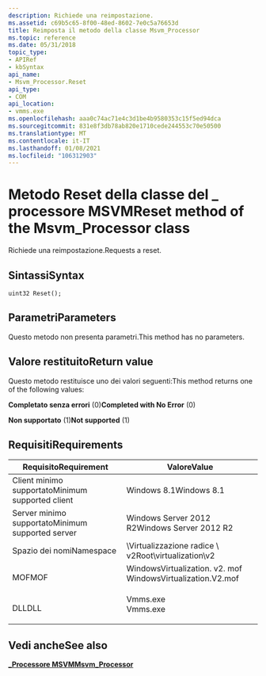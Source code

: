 ```yaml
---
description: Richiede una reimpostazione.
ms.assetid: c69b5c65-8f00-48ed-8602-7e0c5a76653d
title: Reimposta il metodo della classe Msvm_Processor
ms.topic: reference
ms.date: 05/31/2018
topic_type:
- APIRef
- kbSyntax
api_name:
- Msvm_Processor.Reset
api_type:
- COM
api_location:
- vmms.exe
ms.openlocfilehash: aaa0c74ac71e4c3d1be4b9580353c15f5ed94dca
ms.sourcegitcommit: 831e8f3db78ab820e1710cede244553c70e50500
ms.translationtype: MT
ms.contentlocale: it-IT
ms.lasthandoff: 01/08/2021
ms.locfileid: "106312903"
---
```

# <a name="reset-method-of-the-msvm_processor-class"></a><span data-ttu-id="3e552-103">Metodo Reset della classe del \_ processore MSVM</span><span class="sxs-lookup"><span data-stu-id="3e552-103">Reset method of the Msvm\_Processor class</span></span>

<span data-ttu-id="3e552-104">Richiede una reimpostazione.</span><span class="sxs-lookup"><span data-stu-id="3e552-104">Requests a reset.</span></span>

## <a name="syntax"></a><span data-ttu-id="3e552-105">Sintassi</span><span class="sxs-lookup"><span data-stu-id="3e552-105">Syntax</span></span>


```mof
uint32 Reset();
```



## <a name="parameters"></a><span data-ttu-id="3e552-106">Parametri</span><span class="sxs-lookup"><span data-stu-id="3e552-106">Parameters</span></span>

<span data-ttu-id="3e552-107">Questo metodo non presenta parametri.</span><span class="sxs-lookup"><span data-stu-id="3e552-107">This method has no parameters.</span></span>

## <a name="return-value"></a><span data-ttu-id="3e552-108">Valore restituito</span><span class="sxs-lookup"><span data-stu-id="3e552-108">Return value</span></span>

<span data-ttu-id="3e552-109">Questo metodo restituisce uno dei valori seguenti:</span><span class="sxs-lookup"><span data-stu-id="3e552-109">This method returns one of the following values:</span></span>

<dl> <dt>

<span data-ttu-id="3e552-110">**Completato senza errori** (0)</span><span class="sxs-lookup"><span data-stu-id="3e552-110">**Completed with No Error** (0)</span></span>
</dt> <dt>

<span data-ttu-id="3e552-111">**Non supportato** (1)</span><span class="sxs-lookup"><span data-stu-id="3e552-111">**Not supported** (1)</span></span>
</dt> </dl>

## <a name="requirements"></a><span data-ttu-id="3e552-112">Requisiti</span><span class="sxs-lookup"><span data-stu-id="3e552-112">Requirements</span></span>



| <span data-ttu-id="3e552-113">Requisito</span><span class="sxs-lookup"><span data-stu-id="3e552-113">Requirement</span></span> | <span data-ttu-id="3e552-114">Valore</span><span class="sxs-lookup"><span data-stu-id="3e552-114">Value</span></span> |
|-------------------------------------|---------------------------------------------------------------------------------------------------------|
| <span data-ttu-id="3e552-115">Client minimo supportato</span><span class="sxs-lookup"><span data-stu-id="3e552-115">Minimum supported client</span></span><br/> | <span data-ttu-id="3e552-116">Windows 8.1</span><span class="sxs-lookup"><span data-stu-id="3e552-116">Windows 8.1</span></span><br/>                                                                                  |
| <span data-ttu-id="3e552-117">Server minimo supportato</span><span class="sxs-lookup"><span data-stu-id="3e552-117">Minimum supported server</span></span><br/> | <span data-ttu-id="3e552-118">Windows Server 2012 R2</span><span class="sxs-lookup"><span data-stu-id="3e552-118">Windows Server 2012 R2</span></span><br/>                                                                       |
| <span data-ttu-id="3e552-119">Spazio dei nomi</span><span class="sxs-lookup"><span data-stu-id="3e552-119">Namespace</span></span><br/>                | <span data-ttu-id="3e552-120">\\Virtualizzazione radice \\ v2</span><span class="sxs-lookup"><span data-stu-id="3e552-120">Root\\virtualization\\v2</span></span><br/>                                                                     |
| <span data-ttu-id="3e552-121">MOF</span><span class="sxs-lookup"><span data-stu-id="3e552-121">MOF</span></span><br/>                      | <dl> <span data-ttu-id="3e552-122"><dt>WindowsVirtualization. v2. mof</dt></span><span class="sxs-lookup"><span data-stu-id="3e552-122"><dt>WindowsVirtualization.V2.mof</dt></span></span> </dl> |
| <span data-ttu-id="3e552-123">DLL</span><span class="sxs-lookup"><span data-stu-id="3e552-123">DLL</span></span><br/>                      | <dl> <span data-ttu-id="3e552-124"><dt>Vmms.exe</dt></span><span class="sxs-lookup"><span data-stu-id="3e552-124"><dt>Vmms.exe</dt></span></span> </dl>                     |



## <a name="see-also"></a><span data-ttu-id="3e552-125">Vedi anche</span><span class="sxs-lookup"><span data-stu-id="3e552-125">See also</span></span>

<dl> <dt>

[<span data-ttu-id="3e552-126">**\_Processore MSVM**</span><span class="sxs-lookup"><span data-stu-id="3e552-126">**Msvm\_Processor**</span></span>](msvm-processor.md)
</dt> </dl>

 

 




